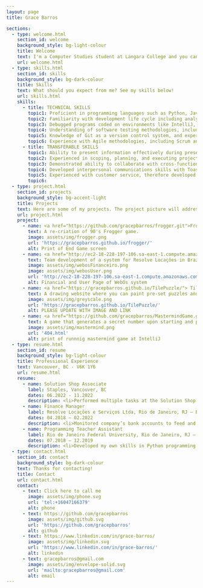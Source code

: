 ```yaml
---
layout: page
title: Grace Barros

sections:
  - type: welcome.html
    section_id: welcome
    background_style: bg-light-colour
    title: Welcome
    text: I'm a Computer Studies student at Langara College and you can count on me to be the most proactive, communicative and dedicate person you know. I don't accept less than my best in every activity I do. Take a look at my <a href="https://github.com/gracepbarros"> github</a> and see some of my repos. 
    url: welcome.html
  - type: skills.html
    section_id: skills
    background_style: bg-dark-colour
    title: Skills
    text: What should you expect from me? See my skills below! 
    url: skills.html
    skills:
      - title: TECHNICAL SKILLS
        topic1: Proficient in programming languages such as Python, Java, and TypeScript with a strong understanding of object-oriented programming principles.
        topic2: Familiarity with development life cycle including analysis, development, performance management, systems testing, deployment and post-deployment support.
        topic3: Debugged programs coded on environments like IntelliJ, and VS Code for code correction and performance improvement, preserving the application functionality.
        topic4: Understanding of software testing methodologies, including unit testing, integration testing, and automated testing frameworks such as Cucumber
        topic5: Knowledge of Git as a version control system, and experience with collaborative development using GitHub and Trello.
        topic6: Experience with Agile methodologies, including Scrum and Kanban, and the ability to work effectively in a team-based environment.
      - title: TRANSFERABLE SKILLS
        topic1: Ability to present information effectively during presentations, demos and team meetings.
        topic2: Experienced in scoping, planning, and executing projects within deadlines, hence developing strong project management skills.
        topic3: Demonstrated ability to collaborate with cross-functional teams, including designers, product managers, and engineers, to deliver high-quality software products.
        topic4: Developed interpersonal communications skills with Toastmasters International.</li><li>Experienced with job tasks that require multi-tasking and working under pressure.
        topic5: Experienced with customer service, therefore developed listening and problem-solving skills.
        topic6: 
  - type: project.html
    section_id: projects
    background_style: bg-accent-light
    title: Projects
    text: Here are some of my projects. The project picture will address you to its website, if avaiable. Some projects are under construction.
    url: project.html
    project:
      - name: <a href="https://github.com/gracepbarros/frogger.git">Frogger</a>
        text: A re-criation of 90's Frogger game.
        image: assets/img/frogger.png
        url: 'https://gracepbarros.github.io/frogger/'
        alt: Print of End Game screen
      - name: <a href="http://ec2-18-228-197-106.sa-east-1.compute.amazonaws.com/Login.html"> Web OS System (ongoing)</a>
        text: Team development of a system for Resolve Locações in Brazil, featuring financial subsystems and a generator of service orders. The objectives are to create a system that reads the company's bank files, generates custom reports, and balances finances. To develop a generator of service orders with customized subsections for trucks, drivers, values, and a report generator. To implement a user and password field for registered user access and user categories with permissions and restrictions. Developed with JavaScript, HTML and CSS. Database management with AWS and using SQL. The result is a user-friendly interface, that offers security and efficiency. Clients are satisfied with the development and system functions.
        image: assets/img/webosFinanceiro.png
        image: assets/img/webosUser.png
        url: 'http://ec2-18-228-197-106.sa-east-1.compute.amazonaws.com/Login.html'
        alt: Financial and User Page of WebOs system
      - name: <a href="https://gracepbarros.github.io/TilePuzzle/"> Tile Puzzle (ongoing)</a>
        text: A drawing website where you can paint pre-set puzzles and download it.
        image: assets/img/greyscale.png
        url: 'https://gracepbarros.github.io/TilePuzzle/'
        alt: PLEASE UPDATE WITH IMAGE AND LINK
      - name: <a href="https://github.com/gracepbarros/MastermindGame.git"> Mastermind Game</a>
        text: A game that generates a secret number upon starting and provides players with a set number of attempts to guess it.<br>Developed using Java programming language. It generates a secret number and provides the player with a set number of attempts to guess the correct number. <br>Throughout the game, players receive helpful hints and feedback to help them guess the correct number. 
        image: assets/img/mastermind.png
        url: '404.html'
        alt: print of runnnig mastermind game at IntelliJ
  - type: resume.html
    section_id: resume
    background_style: bg-light-colour
    title: Professional Experience
    text: Vancouver, BC - V6K 1Y6
    url: resume.html
    resume:
      - name: Solution Shop Associate
        label: Staples, Vancouver, BC 
        dates: 06.2022 - 11.2022
        description: <li>Performed multiple tasks at the Solution Shop counter such as greeting customers, taking orders, executing online orders, organizing materials, processing payments, organizing packages and cleaning the self-service area, while delivering fast and friendly service, to ensure customer satisfaction.</li><li>Answered customer phone calls and provided store information, shared my printing knowledge and answered questions about paper or printing or order inquiries.</li><li>Operated multiple machines such as a professional camera for a passport photo, passport photo machine, Canon poster printer, Xerox C-60 and D-95 printers, Cashier system, binding machine, folding machine, laser cutting machine, laminations machine, and photo cutting machine.</li><li>Executed online orders according to specific requests such as type of paper, double/single-sided, adjustments or layouts, and specific finalizations.</li>
      - name: Finance Manager
        label: Resolve Locações e Serviços Ltda, Rio de Janeiro, RJ – Brazil
        dates: 04.2018 – 02.2022
        description: <li>Monitored company’s bank accounts to feed and update commercial integrated system.</li><li>Developed strong relationships with stakeholders such as banks, investors, and regulatory agencies, to improve the company's access to funding and support.</li><li>Verified financial data and ensured its accuracy, improving the quality and accuracy of financial reports</li><li>Managed inventory shops that were requested by the Inventory Manager, ensuring that there were the financial means for the mechanical team supplies.</li>
      - name: Programming Teacher Assistant
        label: Rio de Janeiro Federal University, Rio de Janeiro, RJ – Brazil
        dates: 07.2018 – 12.2019
        description: <li>Developed my own skills in Python programming and gained a deeper understanding of the language and its applications and gained valuable technical skills that serve me well in my career by debugging students’ codes.</li><li>Provided personalized support and encouragement helped students feel confident in their abilities and motivated to continue learning.</li><li>Helped students to identify areas for improvement and provided guidance on how to address these challenges, leading to improved performance through my evaluations of students' assignments.</li>
  - type: contact.html
    section_id: contact
    background_style: bg-dark-colour
    text: Thanks for contacting!
    title: Contact
    url: contact.html
    contact:
      - text: Click here to call me
        image: assets/img/phone.svg
        url: 'tel:+16047166379'
        alt: phone
      - text: https://github.com/gracepbarros
        image: assets/img/github.svg
        url: 'https://github.com/gracepbarros'
        alt: github
      - text: https://www.linkedin.com/in/grace-barros/
        image: assets/img/linkedin.svg
        url: 'https://www.linkedin.com/in/grace-barros/'
        alt: linkedin
      - text: gracepbarros@gmail.com
        image: assets/img/envelope-solid.svg
        url: 'mailto:gracepbarros@gmail.com'
        alt: email
---
```

